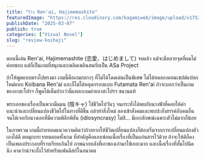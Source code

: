 ```yaml
---
title: "รีวิว Ren'ai, Hajimemashite"
featuredImage: "https://res.cloudinary.com/kagamiweb/image/upload/v1752238686/blog.coregamehd.com/review-koihaji.jpg"
publishDate: "2025-03-07"
publish: true
categories: ["Visual Novel"]
slug: "review-koihaji"
---
```


ตอนนี้เล่น Ren'ai, Hajimemashite (恋愛、はじめまして) จบแล้ว แม้จะมีหลายจุดที่ผมไม่ค่อยชอบ แต่ก็เป็นเกมที่สนุกและเพลิดเพลินสมกับเป็น ASa Project

ถ้าให้พูดแบบตรงไปตรงมา เกมนี้คือเกมกลางๆ ที่ไม่ได้โดดเด่นเป็นพิเศษ ไม่ได้ทดลองคอนเซปต์แปลกใหม่แบบ Koibana Ren'ai และก็ไม่ได้หลุดกรอบแบบ Futamata Ren'ai ถ้าจะบอกว่าเป็นเกมของอาสะโปรฯ ก็พูดได้เต็มปากว่านี่แหละเกมค่ายอาสะโปรฯ ขนานแท้

พระเอกของเรื่องเป็นพวกมืดมน (陰キャ) ใช้ชีวิตไปวันๆ จนกระทั่งได้พบกับนางฟ้าที่คอยให้คำแนะนำและเปลี่ยนแปลงชีวิตไปในทางที่ดีขึ้น กล้าทำสิ่งใหม่ ลองเข้าสังคมและพบปะสังสรรค์กับคนอื่น จนได้เจอกับนางเอกที่มีความพิลึกพิลั่น (idiosyncrasy) ไม่สิ... มีเอกลักษณ์เฉพาะตัวไม่มากก็น้อย

ในภาพรวม เกมนี้ถ่ายทอดแนวความคิดว่าถ้าอยากให้ชีวิตเปลี่ยนแปลงก็ต้องเริ่มจากการเปลี่ยนแปลงตัวเองได้ดี ตบมุกกระจายตลอดทั้งเกม ที่สำคัญคือแอบซ่อนเนื้อเรื่องที่เป็นแก่นสารไว้ด้วย ถ้าจะให้ติก็คงเป็นเพลงประกอบที่ราบเรียบเกินไป ภาพฉากหลังที่เอาของเก่ามาใช้เยอะมาก และเนื้อเรื่องที่สั้นไปนิดนึง คาดว่าน่าจะกั๊กไว้สำหรับแฟนดิสก์ในอนาคต